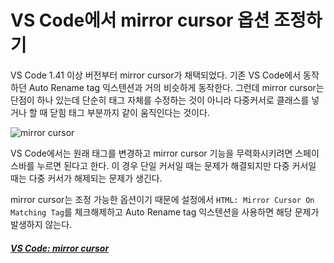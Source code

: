 # VS Code에서 mirror cursor 옵션 조정하기

VS Code 1.41 이상 버전부터 mirror cursor가 채택되었다. 기존 VS Code에서 동작하던 Auto Rename tag 익스텐션과 거의 비슷하게 동작한다. 그런데 mirror cursor는 단점이 하나 있는데 단순히 태그 자체를 수정하는 것이 아니라 다중커서로 클래스를 넣거나 할 때 닫힘 태그 부분까지 같이 움직인다는 것이다.

![mirror cursor](https://im7.ezgif.com/tmp/ezgif-7-32bf1e32a840.gif)

VS Code에서는 원래 태그를 변경하고 mirror cursor 기능을 무력화시키려면 스페이스바를 누르면 된다고 한다. 이 경우 단일 커서일 때는 문제가 해결되지만 다중 커서일 때는 다중 커서가 해제되는 문제가 생긴다.

mirror cursor는 조정 가능한 옵션이기 때문에 설정에서 `HTML: Mirror Cursor On Matching Tag`를 체크해제하고 Auto Rename tag 익스텐션을 사용하면 해당 문제가 발생하지 않는다.



##### [VS Code: mirror cursor](https://code.visualstudio.com/updates/v1_41#_html-mirror-cursor)
